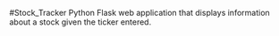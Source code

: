 #Stock_Tracker
Python Flask web application that displays information about a stock given the ticker entered.
